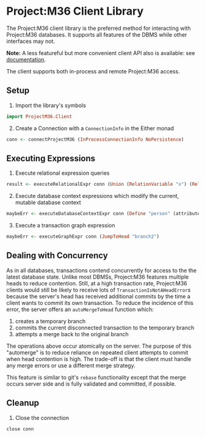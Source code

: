 # Project:M36 Client Library

The Project:M36 client library is the preferred method for interacting with Project:M36 databases. It supports all features of the DBMS while other interfaces may not.

**Note:** A less featureful but more convenient client API also is available: see [documentation](simple_api.markdown).

The client supports both in-process and remote Project:M36 access.

## Setup

1. Import the library's symbols
```haskell
import ProjectM36.Client
```
2. Create a Connection with a `ConnectionInfo` in the Either monad
```haskell
conn <- connectProjectM36 (InProcessConnectionInfo NoPersistence)
```

## Executing Expressions

1. Execute relational expression queries
```haskell
result <- executeRelationalExpr conn (Union (RelationVariable "x") (RelationVariable "y"))
```
2. Execute database context expressions which modify the current, mutable database context
```haskell
maybeErr <- executeDatabaseContextExpr conn (Define "person" (attributesFromList [Attribute "name" StringAtomType, Attribute "age" IntAtomType, Attribute "id" StringAtomType]))
```
3. Execute a transaction graph expression
```haskell
maybeErr <- executeGraphExpr conn (JumpToHead "branch2")
```

## Dealing with Concurrency

As in all databases, transactions contend concurrently for access to the the latest database state. Unlike most DBMSs, Project:M36 features multiple heads to reduce contention. Still, at a high transaction rate, Project:M36 clients would still be likely to receive lots of ```TransactionIsNotAHeadError```s because the server's head has received additional commits by the time a client wants to commit its own transaction. To reduce the incidence of this error, the server offers an ```autoMergeToHead``` function which:

1. creates a temporary branch
1. commits the current disconnected transaction to the temporary branch
1. attempts a merge back to the original branch

The operations above occur atomically on the server. The purpose of this "automerge" is to reduce reliance on repeated client attempts to commit when head contention is high. The trade-off is that the client must handle any merge errors or use a different merge strategy.

This feature is similar to git's ```rebase``` functionality except that the merge occurs server side and is fully validated and committed, if possible.

## Cleanup

1. Close the connection
```haskell
close conn
